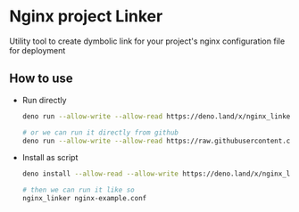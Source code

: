 # Nginx project Linker

Utility tool to create dymbolic link for your project's nginx configuration file
for deployment

## How to use

- Run directly

  ```bash
  deno run --allow-write --allow-read https://deno.land/x/nginx_linker@v1.0.1/main.ts <nginx_conf_file>
  ```

  ```bash
  # or we can run it directly from github 
  deno run --allow-write --allow-read https://raw.githubusercontent.com/kivS/nginx-project-linker/main/main.ts <nginx_conf_file>
  ```

- Install as script

  ```bash
  deno install --allow-read --allow-write https://deno.land/x/nginx_linker@v1.0.0/main.ts
  ```

  ```bash
  # then we can run it like so
  nginx_linker nginx-example.conf
  ```
